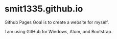 # smit1335.github.io
Github Pages
Goal is to create a website for myself.

I am using GitHub for Windows, Atom, and Bootstrap.
